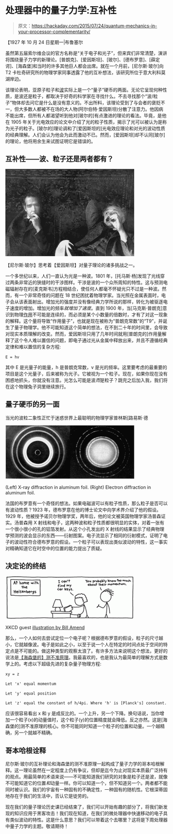 # 处理器中的量子力学:互补性

> 原文：<https://hackaday.com/2015/07/24/quantum-mechanics-in-your-processor-complementarity/>

【1927 年 10 月 24 日星期一|布鲁塞尔

虽然第五届索尔维会议的官方名称是“关于电子和光子”，但来宾们非常清楚，演讲将围绕量子力学的新理论。[普朗克]、[爱因斯坦]、[玻尔]、[德布罗意]、[薛定谔]、[海森堡]和当时的许多其他巨人都会出席。就在一个月前，[尼尔斯·玻尔]向 T2 卡杜奇研究所的物理学家同事透露了他的互补想法，该研究所位于意大利科莫湖岸边。

该理论表明，亚原子粒子和[波](https://en.wikipedia.org/wiki/Wave)实际上是一个“量子”硬币的两面。无论它呈现何种性质，是波还是粒子，都取决于好奇的科学家在寻找什么。不去寻找那个“波/粒子”物体却去问它是什么是没有意义的。不出所料，该理论受到了与会者的褒贬不一，但大多数人都被不在场的大人物(阿尔伯特·爱因斯坦)分散了注意力。他因病不能出席，但所有人都渴望听到他对[玻尔的]有点激进的理论的看法。毕竟，是他在 1905 年关于光电效应的论文中介绍了光的粒子性质，揭示了光可以被认为是称为光子的粒子。[玻尔的]理论调和了[爱因斯坦的]光电效应理论和对光的波动性质的经典理解。人们会认为他会为此而激动不已。然而，[爱因斯坦]却不认同[玻尔]的理论，他将用余生来试图证明它是错误的。

## 互补性——波、粒子还是两者都有？

![einstein and bohr](img/6abb18c6000b14e9a464679193b5fd58.png)

【尼尔斯·玻尔】思考着【爱因斯坦】对量子理论的诸多挑战之一。

一个多世纪以来，人们一直认为光是一种波。1801 年，[托马斯·杨]发现了光线穿过两条非常近的狭缝时的干涉图样。干涉是波的一个众所周知的特性。这与预测电磁辐射存在的[麦克斯韦]方程相结合，使任何人都毫不怀疑光只不过是一种波。然而，有一个非常奇怪的问题在 18 世纪困扰着物理学家。当光照在金属表面时，电子会从该表面射出。增加光的强度并没有像经典力学所说的那样，转化为被驱逐电子速度的增加。增加光的频率*就增加了速度*。直到 1900 年，当[马克斯·普朗克]意识到物理[作用](https://en.wikipedia.org/wiki/Action_%28physics%29)不可能是连续的，而必须是某个小数量的倍数时，才有了对这一现象的解释。这个量将导致“作用量子”，也就是现在被称为“普朗克常数”的“T9”，并诞生了量子物理学。他不可能知道这个简单的想法，在不到二十年的时间里，会导致对现实本质理解的改变。然而，爱因斯坦只用了几年时间就用[普朗克的]作用量解释了这个令人难以置信的问题，即电子通过光从金属中释放出来，并且不遵循经典定律和难以置信的复杂方程:

```
E = hv
```

其中 E 是光量子的能量，h 是普朗克常数，v 是光的频率。这里要考虑的最重要的项目是这个光量子，后来被称为光子。它被视为一个粒子。现在，如果你现在没有困惑地抓头，你就没有注意。光怎么可能是波*而*是粒子？跳完之后加入我，我们将在这个物理兔子洞里继续旅行。

## 量子硬币的另一面

当光的波粒二象性正忙于迷惑世界上最聪明的物理学家普林斯[路易斯·德

![diffraction pattersn](img/5ffc02f6cebe0913fffd97d0201cd6a0.png)

(Left) X-ray diffraction in aluminum foil. (Right) Electron diffraction in aluminum foil.

法国的布罗意有一个奇怪的想法。如果电磁波可以有粒子性质，那么粒子是否可以有波动性质？1923 年，德布罗意在他的博士论文中向学术界介绍了他的假设。1929 年，他被授予诺贝尔物理学奖，两年后，他的论文被英国物理学家汤普森证实。汤普森用 X 射线和电子，这两种波和粒子性质都很明显的实体，对着一张有一个很小很小的孔的铝箔发射。从这个小孔发出的 X 射线的结果显示了经典物理学预测的波会显示的东西——衍射图案。电子流显示了相同的衍射模式，证明了电子的波动性符合德布罗意的假设。一个粒子可以表现出类似波动的特性，这一事实对精确知道它在时空中的位置的能力提出了质疑。

## 决定论的终结

![cartoon](img/22f26df8fdd9558adaf112daf006b27c.png)

XKCD guest [illustration by Bill Amend](https://xkcd.com/824/)

那么，一个人如何去尝试定位一个电子呢？根据德布罗意的假设，粒子的尺寸越小，它就越像波。电子是如此之小，以至于说一个人在特定的时间点处于空间的特定点是不可能的。做这种类型的观察太浪了。有许多方法来说明这个想法，更好的说法是[【海森堡的】测不准原理](https://en.wikipedia.org/wiki/Uncertainty_principle)。我最喜欢的，也是我认为最简单的理解方式是数学上的。考虑以下超级先进的复杂量子物理方程:

```
xy = z
```

```
Let 'x' equal momentum
```

```
Let 'y' equal position
```

```
Let 'z' equal the constant of h/4pi. Where 'h' is [Planck's] constant.
```

应该很容易看出 x 和 y 是成反比的。一个上升，另一个下降。换句话说，当你增加一个粒子(x)的动量值时，这个粒子(y)的位置精度就会降低。反之亦然。这是[海森堡的]测不准原理的核心。你不可能同时知道一个粒子的位置和动量。一个越精确，另一个就越不精确。

## 哥本哈根诠释

尼尔斯·玻尔的互补理论和海森堡的测不准原理一起构成了量子力学的哥本哈根解释。这一理论虽然在一定程度上仍有争议，但却是迄今为止对现实本质最广泛持有的观点。用最简单的术语来说——不可能知道我们研究的对象是粒子还是波，就像不可能知道它的位置*和*动量一样。你可以知道一个，但不知道另一个。两者都不能同时被认识。我们的宇宙有一种固有的不确定性，一种固有的随机性。它根深蒂固地存在于我们的生活中，否认它是徒劳的。

现在我们的量子理论历史课已经结束了，我们可以开始有趣的部分了，将我们新发现的知识应用于黑客攻击！我们现在知道，在我们的微处理器中快速移动的电子具有类似波动的特性。这是什么意思？我们可以带着这个去哪里？这将是下周处理器中量子力学的主题。敬请期待！